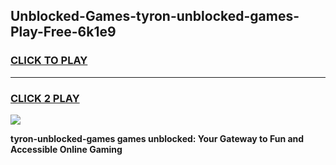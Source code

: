 
## Unblocked-Games-tyron-unblocked-games-Play-Free-6k1e9
<h3>
<a href="https://premium76.site?title=tyron-unblocked-games&ref=18A">CLICK TO PLAY</a></h3>
<hr>

<h3>
<a href="https://premium76.site?title=tyron-unblocked-games&ref=18A">CLICK 2 PLAY</a>
  
</h3>

<a href="https://premium76.site?title=tyron-unblocked-games&ref=18A"><img src="https://clearcache.store/games.png"></a>


**tyron-unblocked-games games unblocked: Your Gateway to Fun and Accessible Online Gaming**
